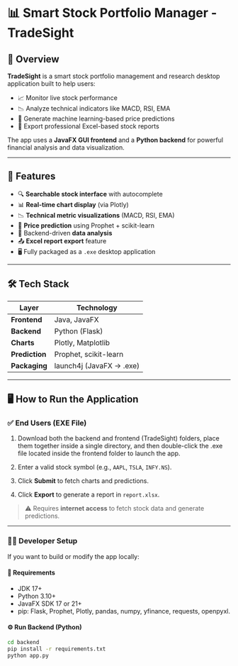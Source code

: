 # 📊 Smart Stock Portfolio Manager - TradeSight

## 🧠 Overview

**TradeSight** is a smart stock portfolio management and research desktop application built to help users:

- 📈 Monitor live stock performance
- 📉 Analyze technical indicators like MACD, RSI, EMA
- 🤖 Generate machine learning-based price predictions
- 🧾 Export professional Excel-based stock reports

The app uses a **JavaFX GUI frontend** and a **Python backend** for powerful financial analysis and data visualization.

---

## 🚀 Features

- 🔍 **Searchable stock interface** with autocomplete
- 📊 **Real-time chart display** (via Plotly)
- 📉 **Technical metric visualizations** (MACD, RSI, EMA)
- 🔮 **Price prediction** using Prophet + scikit-learn
- 🧠 Backend-driven **data analysis**
- 📤 **Excel report export** feature
- 🖥️ Fully packaged as a `.exe` desktop application

---

## 🛠️ Tech Stack

| Layer        | Technology                  |
|--------------|------------------------------|
| **Frontend** | Java, JavaFX                 |
| **Backend**  | Python (Flask)               |
| **Charts**   | Plotly, Matplotlib           |
| **Prediction**| Prophet, scikit-learn        |
| **Packaging**| launch4j (JavaFX → .exe)     |

---

## 🖥️ How to Run the Application

### ✅ End Users (EXE File)

1. Download both the backend and frontend (TradeSight) folders, place them together inside a single directory, and then double-click the .exe file located inside the frontend folder to launch the app.

2. Enter a valid stock symbol (e.g., `AAPL`, `TSLA`, `INFY.NS`).
3. Click **Submit** to fetch charts and predictions.
4. Click **Export** to generate a report in `report.xlsx`.

> ⚠️ Requires **internet access** to fetch stock data and generate predictions.

---

### 🧑‍💻 Developer Setup 

If you want to build or modify the app locally:

#### 🔧 Requirements

- JDK 17+
- Python 3.10+
- JavaFX SDK 17 or 21+
- pip: Flask, Prophet, Plotly, pandas, numpy, yfinance,   requests, openpyxl.

#### ⚙️ Run Backend (Python)

```bash
cd backend
pip install -r requirements.txt
python app.py
